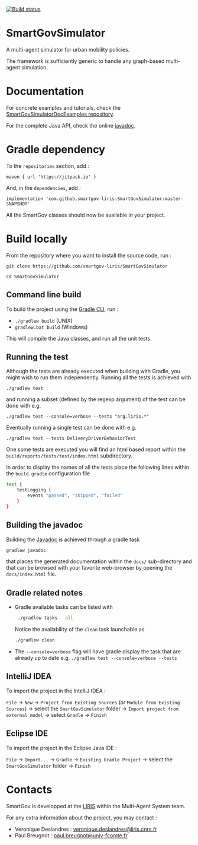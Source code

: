 [![Build status](https://travis-ci.com/smartgov-liris/SmartGovSimulator.svg?branch=master)](https://github.com/smartgov-liris/SmartGovSimulator)

# SmartGovSimulator
A multi-agent simulator for urban mobility policies.

The framework is sufficiently generic to handle any graph-based multi-agent simulation.

# Documentation

For concrete examples and tutorials, check the [SmartGovSimulatorDocExamples repository](https://github.com/smartgov-liris/SmartGovSimulatorDocExamples).

For the complete Java API, check the online [javadoc](https://smartgov-liris.github.io/SmartGovSimulator/).

# Gradle dependency

To the `repositories` section, add : 
```
maven { url 'https://jitpack.io' }
```
And, in the `dependencies`, add : 
```
implementation 'com.github.smartgov-liris:SmartGovSimulator:master-SNAPSHOT'
```

All the SmartGov classes should now be available in your project.

# Build locally

From the repository where you want to install the source code, run :

`git clone https://github.com/smartgov-liris/SmartGovSimulator`

`cd SmartGovSimulator`

## Command line build

To build the project using the [Gradle CLI](https://docs.gradle.org/current/userguide/command_line_interface.html), run :

- `./gradlew build` (UNIX)
- `gradlew.bat build` (Windows)

This will compile the Java classes, and run all the unit tests.

## Running the test

Although the tests are already executed when building with Gradle, you might
wish to run them independently. Running all the tests is achieved with
```
./gradlew test
```
and running a subset (defined by the regexp argument) of the test can
be done with e.g.
```
./gradlew test --console=verbose --tests "org.liris.*"
```
Eventually running a single test can be done with e.g.
```
./gradlew test --tests DeliveryDriverBehaviorTest
```
One some tests are executed you will find an html based report within
the `build/reports/tests/test/index.html` subdirectory.

In order to display the names of all the tests place the following
lines within the `build.gradle` configuration file

```bash
test {
    testLogging {
        events "passed", "skipped", "failed"
    }
}
```

## Building the javadoc

Building the [Javadoc](https://en.wikipedia.org/wiki/Javadoc) is achieved 
through a gradle task

```bash
gradlew javadoc
```

that places the generated documentation within the `docs/` sub-directory and
that can be browsed with your favorite web-browser by opening the
`docs/index.html` file.

## Gradle related notes

- Gradle available tasks can be listed with

  ```bash
   ./gradlew tasks --all
   ```

   Notice the availability of the `clean` task launchable as

   ```bash
   ./gradlew clean
   ```

- The `--console=verbose` flag will have gradle display the
  task that are already up to date e.g.
  `./gradlew test --console=verbose --tests`

## IntelliJ IDEA

To import the project in the IntelliJ IDEA :

`File` -> `New` -> `Project from Existing Sources` (or `Module from Existing Sources`) -> select the `SmartGovSimulator` folder -> `Import project from external model` -> select `Gradle` -> `Finish`

## Eclipse IDE

To import the project in the Eclipse Java IDE :

`File` -> `Import...` -> `Gradle` -> `Existing Gradle Project` ->  select the `SmartGovSimulator` folder -> `Finish`

# Contacts

SmartGov is developped at the [LIRIS](https://liris.cnrs.fr/en) within the Multi-Agent System team.

For any extra information about the project, you may contact :
- Veronique Deslandres : veronique.deslandres@liris.cnrs.fr
- Paul Breugnot : paul.breugnot@univ-fcomte.fr
